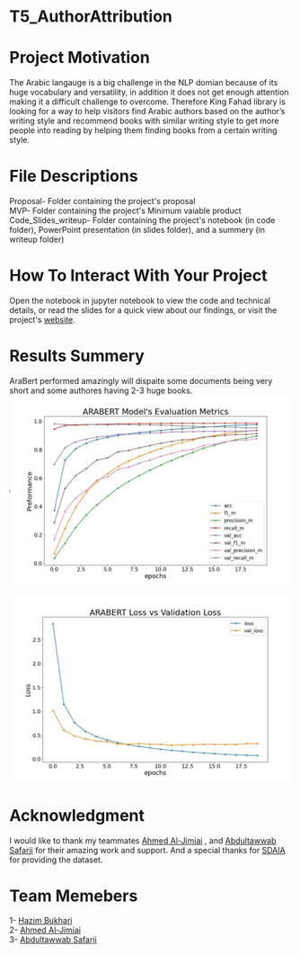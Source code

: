 # T5_AuthorAttribution

# Project Motivation  
The Arabic langauge is a big challenge in the NLP domian because of its huge vocabulary and versatility, in addition it does not get enough attention making it a difficult challenge to overcome. Therefore King Fahad library is looking for a way to help visitors find Arabic authors based on the author’s writing style and recommend books with similar writing style to get more people into reading by helping them finding books from a certain writing style.  

# File Descriptions  
Proposal- Folder containing the project's proposal  
MVP- Folder containing the project's Minimum vaiable product  
Code_Slides_writeup- Folder containing the project's notebook (in code folder), PowerPoint presentation (in slides folder), and a summery (in writeup folder)

# How To Interact With Your Project  
Open the notebook in jupyter notebook to view the code and technical details, or read the slides for a quick view about our findings, or visit the project's [website](https://share.streamlit.io/a-safarji/books-recommnder-/main/basedon_user.py).


# Results Summery  
AraBert performed amazingly will dispaite some documents being very short and some authores having 2-3 huge books.  
![dash](aa1.PNG)  

![dash2](aa2.PNG)  


# Acknowledgment  
I would like to thank my teammates [Ahmed Al-Jimiai](https://github.com/AAljmiai)  , and [Abdultawwab Safarji](https://github.com/A-safarji) for their amazing work and support.
And a special thanks for [SDAIA](https://sourceforge.net/projects/tashkeela/) for providing the dataset.

# Team Memebers
1- [Hazim Bukhari](https://github.com/FancyWhale69)  
2- [Ahmed Al-Jimiai](https://github.com/AAljmiai)  
3- [Abdultawwab Safarji](https://github.com/A-safarji)

